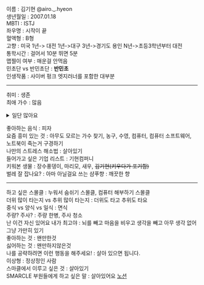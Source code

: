 이름 : 김기현 @airo._.hyeon   
생년월일 : 2007.01.18   
MBTI : ISTJ   
좌우명 : 시작이 끝   
혈액형 : B형   
고향 : 미국 1년-> 대전 1년->대구 3년->경기도 용인 N년->초등3학년부터 대전   
통학시간 : 걸어서 10분 뛰면 5분   
맵찔이 여부 : 매운걸 안먹음   
민초단 vs 반민초단 : **반민초**    
인생작품 : 사이버 펑크 엣지러너를 포함한 대부분    
___
취미 : 생존   
최애 가수 :  많음
<details><summary>일단 많아요</summary>
<p>
도규, 로시, 루루, 미로, 밍기뉴, 박소은, 반설희, 백아, 백예린, 볼빨간사춘기, 아이브, 아이오보이, 애주레버, 에메, 연서, 요루시카, 용용, 우예린, 유다빈밴드, 유크, 윤마치, 윤하, 음율, 이바다, 이범준, 이츠, 정우, 쿠미라. 한로로, Acy blu, Ado, aespa, aimyon, ano, aogumo, area fumatori, asmi, atarayo, boywithuke, chakura, conton candy, EB, Haku, Kairi yagi, lubless, maiban yurete skirt, mana, matsuri, monthly shonen irony, mukeikaku, QWER, rassemble등등
</p></details>
   
좋아하는 음식 : 피자   
요즘 흥미 있는 것 : 아무도 모르는 가수 찾기, 농구, 수영, 컴퓨터, 컴퓨터 소프트웨어, 노트북이 죽는거 구경하기   
나만의 스트레스 해소법 : 살아있기   
들어가고 싶은 기업 리스트 : 기현컴퍼니   
키워본 생물 : 장수풍뎅이, 마리모, 새우, ~~김기현(키우다가 포기함)~~   
벌레 잘 잡나요? : 아마 아닐걸요
쓰는 샴푸향 : 깨끗한 향   
___
하고 싶은 스몰클 : 누워서 숨쉬기 스몰클, 컴퓨터 해부하기 스몰클   
더위 많이 타는지 vs 추위 많이 타는지 : 더위도 타고 추위도 타요   
중식 vs 양식 vs 일식 : 면식   
주량? 주사? : 주량 한병, 주사 청소   
난 이건 자신 있어요 내가 최고야 : 뇌를 빼고 마음을 비우고 생각을 빼고 아무 생각 없어 그냥 가만히 있기   
좋아하는 것 : 왠만한것   
싫어하는 것 : 왠만하지않은것   
나를 공략하려면 이런 행동을 해주세요! : 살아 있으면 됩니다.   
이상형 : 정상정인 사람   
스마클에서 이루고 싶은 것 : 살아있기   
SMARCLE 부원들에게 하고 싶은 말 : 살아있어요  [노션](https://even-edge-0ec.notion.site/19b19013341680fdadd9c2e34c744c5e?pvs=4)   
